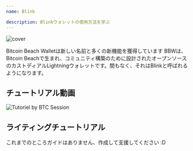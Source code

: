 ```yaml
---
name: Blink

description: Blinkウォレットの使用方法を学ぶ
---
```


![cover](assets/cover.jpeg)

Bitcoin Beach Walletは新しい名前と多くの新機能を獲得しています
BBWは、Bitcoin Beachで生まれ、コミュニティ構築のために設計されたオープンソースのカストディアルLightningウォレットです。間もなく、それはBlinkと呼ばれるようになります。

## チュートリアル動画

![Tutoriel by BTC Session](https://youtu.be/q3QwxCd1EZE)

## ライティングチュートリアル

これまでのところガイドはありません、作成して支援してください :D